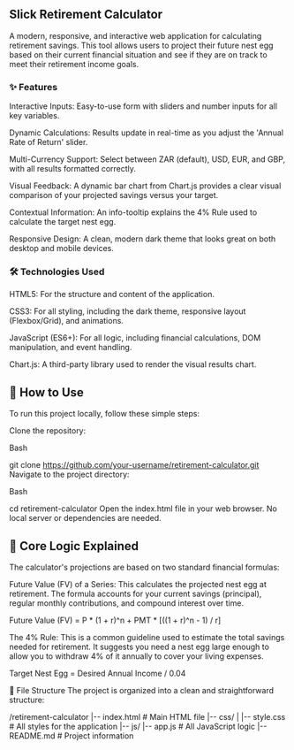 ## Slick Retirement Calculator
A modern, responsive, and interactive web application for calculating retirement savings. This tool allows users to project their future nest egg based on their current financial situation and see if they are on track to meet their retirement income goals.

### ✨ Features
Interactive Inputs: Easy-to-use form with sliders and number inputs for all key variables.

Dynamic Calculations: Results update in real-time as you adjust the 'Annual Rate of Return' slider.

Multi-Currency Support: Select between ZAR (default), USD, EUR, and GBP, with all results formatted correctly.

Visual Feedback: A dynamic bar chart from Chart.js provides a clear visual comparison of your projected savings versus your target.

Contextual Information: An info-tooltip explains the 4% Rule used to calculate the target nest egg.

Responsive Design: A clean, modern dark theme that looks great on both desktop and mobile devices.

### 🛠️ Technologies Used
HTML5: For the structure and content of the application.

CSS3: For all styling, including the dark theme, responsive layout (Flexbox/Grid), and animations.

JavaScript (ES6+): For all logic, including financial calculations, DOM manipulation, and event handling.

Chart.js: A third-party library used to render the visual results chart.

## 🚀 How to Use
To run this project locally, follow these simple steps:

Clone the repository:

Bash

git clone https://github.com/your-username/retirement-calculator.git
Navigate to the project directory:

Bash

cd retirement-calculator
Open the index.html file in your web browser. No local server or dependencies are needed.

## 🧠 Core Logic Explained
The calculator's projections are based on two standard financial formulas:

Future Value (FV) of a Series: This calculates the projected nest egg at retirement. The formula accounts for your current savings (principal), regular monthly contributions, and compound interest over time.

Future Value (FV) = P * (1 + r)^n + PMT * [((1 + r)^n - 1) / r]
​
 
The 4% Rule: This is a common guideline used to estimate the total savings needed for retirement. It suggests you need a nest egg large enough to allow you to withdraw 4% of it annually to cover your living expenses.

Target Nest Egg = Desired Annual Income / 0.04​
 
📁 File Structure
The project is organized into a clean and straightforward structure:

/retirement-calculator
|-- index.html          # Main HTML file
|-- css/
|   |-- style.css       # All styles for the application
|-- js/
    |-- app.js          # All JavaScript logic
|-- README.md           # Project information